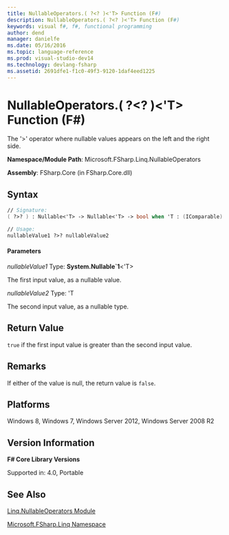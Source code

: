 ```yaml
---
title: NullableOperators.( ?<? )<'T> Function (F#)
description: NullableOperators.( ?<? )<'T> Function (F#)
keywords: visual f#, f#, functional programming
author: dend
manager: danielfe
ms.date: 05/16/2016
ms.topic: language-reference
ms.prod: visual-studio-dev14
ms.technology: devlang-fsharp
ms.assetid: 2691dfe1-f1c0-49f3-9120-1daf4eed1225
---
```


# NullableOperators.( ?<? )<'T> Function (F#)

The '>' operator where nullable values appears on the left and the right side.

**Namespace/Module Path**: Microsoft.FSharp.Linq.NullableOperators

**Assembly**: FSharp.Core (in FSharp.Core.dll)


## Syntax

```fsharp
// Signature:
( ?>? ) : Nullable<'T> -> Nullable<'T> -> bool when 'T : (IComparable) and 'T : (new : unit ->  'T) and 'T : struct and 'T :> ValueType

// Usage:
nullableValue1 ?>? nullableValue2
```

#### Parameters
*nullableValue1*
Type: **System.Nullable&#96;1**&lt;'T&gt;


The first input value, as a nullable value.


*nullableValue2*
Type: 'T


The second input value, as a nullable type.

## Return Value
`true` if the first input value is greater than the second input value.


## Remarks
If either of the value is null, the return value is `false`.

## Platforms
Windows 8, Windows 7, Windows Server 2012, Windows Server 2008 R2

## Version Information
**F# Core Library Versions**

Supported in: 4.0, Portable

## See Also
[Linq.NullableOperators Module](Linq.NullableOperators-Module-%5BFSharp%5D.md)

[Microsoft.FSharp.Linq Namespace](Microsoft.FSharp.Linq-Namespace-%5BFSharp%5D.md)
